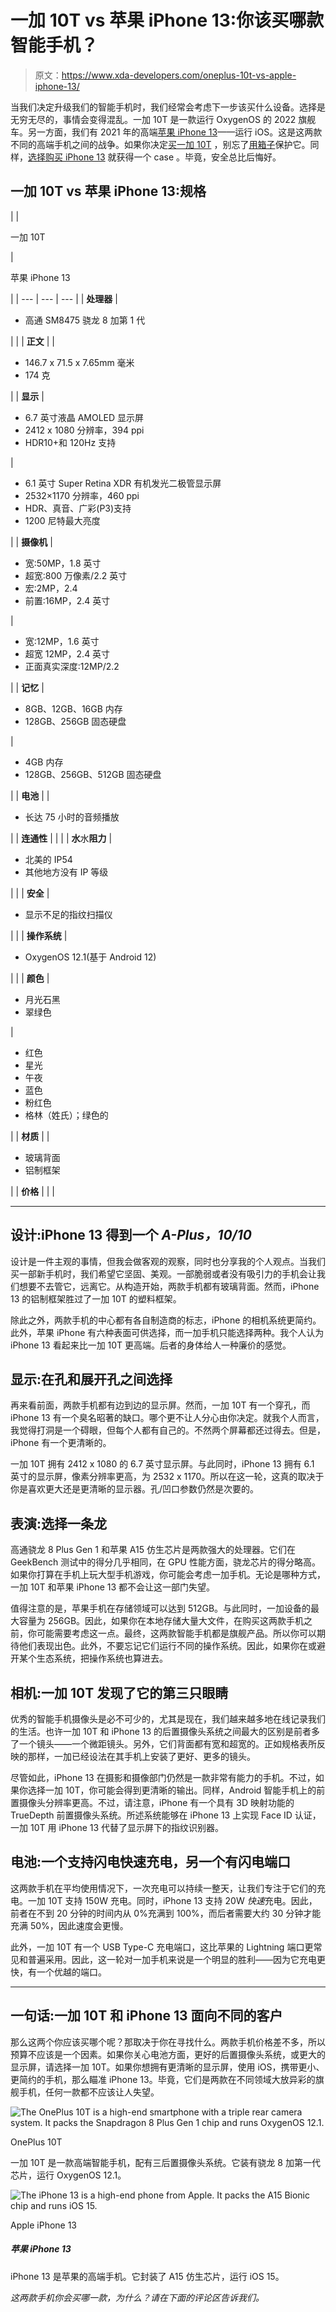 # 一加 10T vs 苹果 iPhone 13:你该买哪款智能手机？

> 原文：<https://www.xda-developers.com/oneplus-10t-vs-apple-iphone-13/>

当我们决定升级我们的智能手机时，我们经常会考虑下一步该买什么设备。选择是无穷无尽的，事情会变得混乱。一加 10T 是一款运行 OxygenOS 的 2022 旗舰车。另一方面，我们有 2021 年的高端[苹果 iPhone 13](https://www.xda-developers.com/apple-iphone-13-review/)——运行 iOS。这是这两款不同的高端手机之间的战争。如果你决定[买一加 10T](https://www.xda-developers.com/best-oneplus-10t-deals/) ，别忘了[用箱子](https://www.xda-developers.com/best-oneplus-10t-cases/)保护它。同样，[选择](https://www.xda-developers.com/best-iphone-13-cases/)[购买 iPhone 13](https://www.xda-developers.com/best-iphone-13-deals/) 就获得一个 case 。毕竟，安全总比后悔好。

## 一加 10T vs 苹果 iPhone 13:规格

|  | 

一加 10T

 | 

苹果 iPhone 13

 |
| --- | --- | --- |
| **处理器** | 

*   高通 SM8475 骁龙 8 加第 1 代

 |  |
| **正文** |  | 

*   146.7 x 71.5 x 7.65mm 毫米
*   174 克

 |
| **显示** | 

*   6.7 英寸液晶 AMOLED 显示屏
*   2412 x 1080 分辨率，394 ppi
*   HDR10+和 120Hz 支持

 | 

*   6.1 英寸 Super Retina XDR 有机发光二极管显示屏
*   2532×1170 分辨率，460 ppi
*   HDR、真音、广彩(P3)支持
*   1200 尼特最大亮度

 |
| **摄像机** | 

*   宽:50MP，1.8 英寸
*   超宽:800 万像素/2.2 英寸
*   宏:2MP，2.4
*   前置:16MP，2.4 英寸

 | 

*   宽:12MP，1.6 英寸
*   超宽 12MP，2.4 英寸
*   正面真实深度:12MP/2.2

 |
| **记忆** | 

*   8GB、12GB、16GB 内存
*   128GB、256GB 固态硬盘

 | 

*   4GB 内存
*   128GB、256GB、512GB 固态硬盘

 |
| **电池** |  | 

*   长达 75 小时的音频播放

 |
| **连通性** |  |  |
| **水**水**阻力** | 

*   北美的 IP54
*   其他地方没有 IP 等级

 |  |
| **安全** | 

*   显示不足的指纹扫描仪

 |  |
| **操作系统** | 

*   OxygenOS 12.1(基于 Android 12)

 |  |
| **颜色** | 

*   月光石黑
*   翠绿色

 | 

*   红色
*   星光
*   午夜
*   蓝色
*   粉红色
*   格林（姓氏）；绿色的

 |
| **材质** |  | 

*   玻璃背面
*   铝制框架

 |
| **价格** |  |  |

* * *

## 设计:iPhone 13 得到一个 *A-Plus，10/10*

设计是一件主观的事情，但我会做客观的观察，同时也分享我的个人观点。当我们买一部新手机时，我们希望它坚固、美观。一部脆弱或者没有吸引力的手机会让我们想要不去管它，远离它。从构造开始，两款手机都有玻璃背面。然而，iPhone 13 的铝制框架胜过了一加 10T 的塑料框架。

除此之外，两款手机的中心都有各自制造商的标志，iPhone 的相机系统更简约。此外，苹果 iPhone 有六种表面可供选择，而一加手机只能选择两种。我个人认为 iPhone 13 看起来比一加 10T 更高端。后者的身体给人一种廉价的感觉。

## 显示:在孔和展开孔之间选择

再来看前面，两款手机都有边到边的显示屏。然而，一加 10T 有一个穿孔，而 iPhone 13 有一个臭名昭著的缺口。哪个更不让人分心由你决定。就我个人而言，我觉得打洞是一个碍眼，但每个人都有自己的。不然两个屏幕都还过得去。但是，iPhone 有一个更清晰的。

一加 10T 拥有 2412 x 1080 的 6.7 英寸显示屏。与此同时，iPhone 13 拥有 6.1 英寸的显示屏，像素分辨率更高，为 2532 x 1170。所以在这一轮，这真的取决于你是喜欢更大还是更清晰的显示器。孔/凹口参数仍然是次要的。

## 表演:选择一条龙

高通骁龙 8 Plus Gen 1 和苹果 A15 仿生芯片是两款强大的处理器。它们在 GeekBench 测试中的得分几乎相同，在 GPU 性能方面，骁龙芯片的得分略高。如果你打算在手机上玩大型手机游戏，你可能会考虑一加手机。无论是哪种方式，一加 10T 和苹果 iPhone 13 都不会让这一部门失望。

值得注意的是，苹果手机在存储领域可以达到 512GB。与此同时，一加设备的最大容量为 256GB。因此，如果你在本地存储大量大文件，在购买这两款手机之前，你可能需要考虑这一点。最终，这两款智能手机都是旗舰产品。所以你可以期待他们表现出色。此外，不要忘记它们运行不同的操作系统。因此，如果你在或避开某个生态系统，把操作系统也算进去。

## 相机:一加 10T 发现了它的第三只眼睛

优秀的智能手机摄像头是必不可少的，尤其是现在，我们越来越多地在线记录我们的生活。也许一加 10T 和 iPhone 13 的后置摄像头系统之间最大的区别是前者多了一个镜头——一个微距镜头。另外，它们背面都有宽和超宽的。正如规格表所反映的那样，一加已经设法在其手机上安装了更好、更多的镜头。

尽管如此，iPhone 13 在摄影和摄像部门仍然是一款非常有能力的手机。不过，如果你选择一加 10T，你可能会得到更清晰的输出。同样，Android 智能手机上的前置摄像头分辨率更高。不过，请注意，iPhone 有一个具有 3D 映射功能的 TrueDepth 前置摄像头系统。所述系统能够在 iPhone 13 上实现 Face ID 认证，一加 10T 用 iPhone 13 代替了显示屏下的指纹识别器。

## 电池:一个支持闪电快速充电，另一个有闪电端口

这两款手机在平均使用情况下，一次充电可以持续一整天，让我们专注于它们的充电。一加 10T 支持 150W 充电。同时，iPhone 13 支持 20W *快速*充电。因此，前者在不到 20 分钟的时间内从 0%充满到 100%，而后者需要大约 30 分钟才能充满 50%，因此速度会更慢。

此外，一加 10T 有一个 USB Type-C 充电端口，这比苹果的 Lightning 端口更常见和普遍采用。因此，这一轮对一加手机来说是一个明显的胜利——因为它充电更快，有一个优越的端口。

* * *

## 一句话:一加 10T 和 iPhone 13 面向不同的客户

那么这两个你应该买哪个呢？那取决于你在寻找什么。两款手机价格差不多，所以预算不应该是一个因素。如果你关心电池方面，更好的后置摄像头系统，或更大的显示屏，请选择一加 10T。如果你想拥有更清晰的显示屏，使用 iOS，携带更小、更简约的手机，那么瞄准 iPhone 13。毕竟，它们是两款在不同领域大放异彩的旗舰手机，任何一款都不应该让人失望。

 <picture>![The OnePlus 10T is a high-end smartphone with a triple rear camera system. It packs the Snapdragon 8 Plus Gen 1 chip and runs OxygenOS 12.1.](img/d0dd314ab44e8e89708c98fdaa0abc75.png)</picture> 

OnePlus 10T

一加 10T 是一款高端智能手机，配有三后置摄像头系统。它装有骁龙 8 加第一代芯片，运行 OxygenOS 12.1。

 <picture>![The iPhone 13 is a high-end phone from Apple. It packs the A15 Bionic chip and runs iOS 15.](img/0450b2ff2b99e821d5d1da01339b6b3c.png)</picture> 

Apple iPhone 13

##### 苹果 iPhone 13

iPhone 13 是苹果的高端手机。它封装了 A15 仿生芯片，运行 iOS 15。

*这两款手机你会买哪一款，为什么？请在下面的评论区告诉我们。*